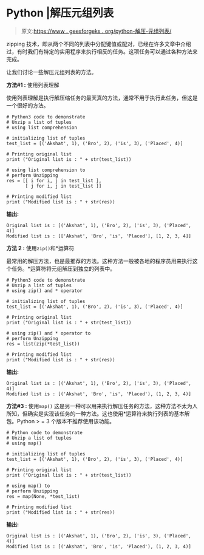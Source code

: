 # Python |解压元组列表

> 原文:[https://www . geesforgeks . org/python-解压-元组列表/](https://www.geeksforgeeks.org/python-unzip-a-list-of-tuples/)

zipping 技术，即从两个不同的列表中分配键值或配对，已经在许多文章中介绍过，有时我们有特定的实用程序来执行相反的任务。这项任务可以通过各种方法来完成。

让我们讨论一些解压元组列表的方法。

**方法#1 :** 使用列表理解

使用列表理解是执行解压缩任务的最天真的方法，通常不用于执行此任务，但这是一个很好的方法。

```
# Python3 code to demonstrate 
# Unzip a list of tuples
# using list comprehension

# initializing list of tuples
test_list = [('Akshat', 1), ('Bro', 2), ('is', 3), ('Placed', 4)]

# Printing original list
print ("Original list is : " + str(test_list))

# using list comprehension to
# perform Unzipping
res = [[ i for i, j in test_list ],
       [ j for i, j in test_list ]]

# Printing modified list 
print ("Modified list is : " + str(res))
```

**输出:**

```
Original list is : [('Akshat', 1), ('Bro', 2), ('is', 3), ('Placed', 4)]
Modified list is : [['Akshat', 'Bro', 'is', 'Placed'], [1, 2, 3, 4]]

```

**方法 2 :** 使用`zip()`和*运算符

最常用的解压方法，也是最推荐的方法。这种方法一般被各地的程序员用来执行这个任务。*运算符将元组解压到独立的列表中。

```
# Python3 code to demonstrate 
# Unzip a list of tuples
# using zip() and * operator

# initializing list of tuples
test_list = [('Akshat', 1), ('Bro', 2), ('is', 3), ('Placed', 4)]

# Printing original list
print ("Original list is : " + str(test_list))

# using zip() and * operator to
# perform Unzipping
res = list(zip(*test_list))

# Printing modified list 
print ("Modified list is : " + str(res))
```

**输出:**

```
Original list is : [('Akshat', 1), ('Bro', 2), ('is', 3), ('Placed', 4)]
Modified list is : [('Akshat', 'Bro', 'is', 'Placed'), (1, 2, 3, 4)]

```

**方法#3 :** 使用`map()`
这是另一种可以用来执行解压任务的方法，这种方法不太为人所知，但确实是实现该任务的一种方法。这也使用*运算符来执行列表的基本解包。Python > = 3 个版本不推荐使用该功能。

```
# Python code to demonstrate 
# Unzip a list of tuples
# using map()

# initializing list of tuples
test_list = [('Akshat', 1), ('Bro', 2), ('is', 3), ('Placed', 4)]

# Printing original list
print ("Original list is : " + str(test_list))

# using map() to
# perform Unzipping
res = map(None, *test_list)

# Printing modified list 
print ("Modified list is : " + str(res))
```

**输出:**

```
Original list is : [('Akshat', 1), ('Bro', 2), ('is', 3), ('Placed', 4)]
Modified list is : [('Akshat', 'Bro', 'is', 'Placed'), (1, 2, 3, 4)]

```